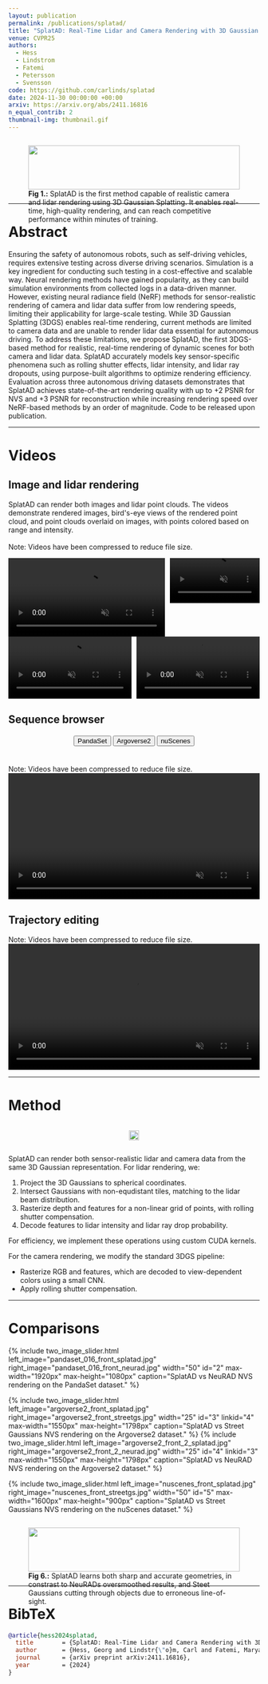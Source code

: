 ```yaml
---
layout: publication
permalink: /publications/splatad/
title: "SplatAD: Real-Time Lidar and Camera Rendering with 3D Gaussian Splatting for Autonomous Driving"
venue: CVPR25
authors:
  - Hess
  - Lindstrom
  - Fatemi
  - Petersson
  - Svensson
code: https://github.com/carlinds/splatad
date: 2024-11-30 00:00:00 +00:00
arxiv: https://arxiv.org/abs/2411.16816
n_equal_contrib: 2
thumbnail-img: thumbnail.gif
---
```

<div style="display: flex; justify-content: space-around; margin-bottom: 1em; margin-top: 0.5em; width=100%">
<figure class="figure__background">
  <img style="width: 100%; margin: 0 auto; mix-blend-mode: multiply;" src="front-fig-stacked.jpg"/>
  <figcaption><b>Fig 1.:</b> SplatAD is the first method capable of realistic camera and lidar rendering using 3D Gaussian Splatting. It enables real-time, high-quality rendering, and can reach competitive performance within minutes of training.</figcaption>
</figure>
</div>

---

# Abstract
Ensuring the safety of autonomous robots, such as self-driving vehicles, requires extensive testing across diverse driving scenarios. Simulation is a key ingredient for conducting such testing in a cost-effective and scalable way. Neural rendering methods have gained popularity, as they can build simulation environments from collected logs in a data-driven manner. However, existing neural radiance field (NeRF) methods for sensor-realistic rendering of camera and lidar data suffer from low rendering speeds, limiting their applicability for large-scale testing. While 3D Gaussian Splatting (3DGS) enables real-time rendering, current methods are limited to camera data and are unable to render lidar data essential for autonomous driving. To address these limitations, we propose SplatAD, the first 3DGS-based method for realistic, real-time rendering of dynamic scenes for both camera and lidar data. SplatAD accurately models key sensor-specific phenomena such as rolling shutter effects, lidar intensity, and lidar ray dropouts, using purpose-built algorithms to optimize rendering efficiency. Evaluation across three autonomous driving datasets demonstrates that SplatAD achieves state-of-the-art rendering quality with up to +2 PSNR for NVS and +3 PSNR for reconstruction while increasing rendering speed over NeRF-based methods by an order of magnitude. Code to be released upon publication.


---

# Videos

## Image and lidar rendering
SplatAD can render both images and lidar point clouds. The videos demonstrate rendered images, bird's-eye views of the rendered point cloud, and point clouds overlaid on images, with points colored based on range and intensity.
<br><br>
Note: Videos have been compressed to reduce file size. 
<div class="video-grid-1" style="display: grid; grid-template-columns: 7fr 4fr; grid-template-rows: 1fr; gap: 10px; width: 100%;">
  <video controls autoplay loop muted style="width: 100%;">
    <source src="videos/multi/rgb.mp4" type="video/mp4">
    Your browser does not support the video tag.
  </video>
  <video controls autoplay loop muted style="width: 100%;">
    <source src="videos/multi/pc_bev.mp4" type="video/mp4">
    Your browser does not support the video tag.
  </video>
</div>
<div class="video-grid-2" style="display: grid; grid-template-columns: 1fr 1fr; grid-template-rows: 1fr; gap: 10px; width: 100%;">
  <video controls autoplay loop muted style="width: 100%;">
    <source src="videos/multi/pc_overlay_range.mp4" type="video/mp4">
    Your browser does not support the video tag.
  </video>
  <video controls autoplay loop muted style="width: 100%;">
    <source src="videos/multi/pc_overlay_intensity.mp4" type="video/mp4">
    Your browser does not support the video tag.
  </video>
</div>

## Sequence browser
<div id="dataset-controls" style="margin-top: 20px; text-align: center;">
  <div class="buttons is-centered">
    <button class="button is-medium is-rounded dataset-btn active" data-dataset="PandaSet">PandaSet</button>
    <button class="button is-medium is-rounded dataset-btn" data-dataset="Argoverse2">Argoverse2</button>
    <button class="button is-medium is-rounded dataset-btn" data-dataset="nuScenes">nuScenes</button>
  </div>
</div>
<div id="scene-controls" style="margin-top: 20px; text-align: center;">
  <div class="buttons is-centered">
    <!-- Buttons will be dynamically added here -->
  </div>
</div>

<br>
Note: Videos have been compressed to reduce file size. 
<div class="video-container">
  <video id="dataset-scene-browser-video" controls autoplay loop muted style="width: 100%;">
    Your browser does not support the video tag.
  </video>
</div>

<script>
  document.addEventListener('DOMContentLoaded', function() {
    const video = document.getElementById('dataset-scene-browser-video');
    const dataset_controls = document.getElementById('dataset-controls');
    const scene_controls = document.getElementById('scene-controls');
    let activeDataset = 'PandaSet';
    const dataset_scene_map = {
      'PandaSet': ['001', '011', '016', '053', '106', '123', '158'],
      'Argoverse2': ['0b86f508', '2f2321d2', '3bffdcff', '280269f9'],
      'nuScenes': ['0039', '0061', '0104', '0193'],
    };
    let scenes = dataset_scene_map[activeDataset];
    let activeScene = scenes[0];

    function preloadImage(url) {
      return new Promise((resolve, reject) => {
        const img = new Image();
        img.onload = () => resolve(url);
        img.onerror = reject;
        img.src = url;
      });
    }
  
    // Create buttons
    scenes.forEach(scene => {
      const button = document.createElement('button');
      button.className = 'button is-medium is-rounded scene-btn';
      button.textContent = scene;
      button.dataset.scene = scene;
      scene_controls.querySelector('.buttons').appendChild(button);
    });
  
    // Set initial active button
    scene_controls.querySelector(`button[data-scene="${activeScene}"]`).classList.add('active');
  
    // Scene button click handler
    scene_controls.addEventListener('click', (e) => {
      if (e.target.matches('button')) {
        scene_controls.querySelector('.active').classList.remove('active');
        e.target.classList.add('active');
        activeScene = e.target.dataset.scene;
        updateVideo();
      }
    });

    // Dataset button click handler
    dataset_controls.addEventListener('click', (e) => {
      if (e.target.matches('button')) {
        dataset_controls.querySelector('.active').classList.remove('active');
        e.target.classList.add('active');
        activeDataset = e.target.textContent;
        activeScene = dataset_scene_map[activeDataset][0];
        updateButtons(); 
        updateVideo();
      }
    });
  
    async function updateButtons() {
      const buttonDiv = document.getElementById('scene-controls');
      const buttons = buttonDiv.querySelectorAll('button');
      buttons.forEach(button => button.remove());

      scenes = dataset_scene_map[activeDataset];
      scenes.forEach(scene => {
        const button = document.createElement('button');
        button.className = 'button is-medium is-rounded scene-btn';
        button.textContent = scene;
        button.dataset.scene = scene;
        scene_controls.querySelector('.buttons').appendChild(button);
      });

      // Set initial active button
      scene_controls.querySelector(`button[data-scene="${activeScene}"]`).classList.add('active');
    }

    async function updateVideo() {
      const videoSrc = `videos/${activeDataset}/${activeScene}.mp4`;
      try {
        video.src = videoSrc;
        video.load();
        video.play().catch(error => console.error('Error playing video:', error));
      } catch (error) {
        console.error('Error loading poster image:', error);
        video.src = videoSrc;
        video.load();
        video.play().catch(error => console.error('Error playing video:', error));
      }
    }
  
    // Initialize video
    updateVideo();
  });
</script>

## Trajectory editing
Note: Videos have been compressed to reduce file size. 
<video controls autoplay loop muted style="width: 100%;">
  <source src="videos/edits/edits.mp4" type="video/mp4">
  Your browser does not support the video tag.
</video>

---

# Method
<div style="display: flex; justify-content: space-around; margin-bottom: 1em; margin-top: 0.5em; width=100%">
<figure class="figure__background">
  <img style="width: 100%; margin: 0 auto; mix-blend-mode: multiply;" src="methodoverview.png"/>
</figure>
</div>

SplatAD can render both sensor-realistic lidar and camera data from the same 3D Gaussian representation. For lidar rendering, we:
<ol>
<li>Project the 3D Gaussians to spherical coordinates.</li>
<li>Intersect Gaussians with non-equdistant tiles, matching to the lidar beam distribution.</li>
<li>Rasterize depth and features for a non-linear grid of points, with rolling shutter compensation.</li>
<li>Decode features to lidar intensity and lidar ray drop probability.</li>
</ol> 
For efficiency, we implement these operations using custom CUDA kernels. 

For the camera rendering, we modify the standard 3DGS pipeline:
<ul>
<li>Rasterize RGB and features, which are decoded to view-dependent colors using a small CNN.</li>
<li>Apply rolling shutter compensation.</li>
</ul>

---

# Comparisons

<div style="display: flex; justify-content: space-around; margin-bottom: 1em; margin-top: 0.5em; width=100%">
  {% include two_image_slider.html
    left_image="pandaset_016_front_splatad.jpg"
    right_image="pandaset_016_front_neurad.jpg"
    width="50"
    id="2"
    max-width="1920px"
    max-height="1080px"
    caption="SplatAD vs NeuRAD NVS rendering on the PandaSet dataset."
  %}
</div>

<div style="display: flex; justify-content: space-around; margin-bottom: 1em; margin-top: 0.5em; width=100%">
  {% include two_image_slider.html
    left_image="argoverse2_front_splatad.jpg"
    right_image="argoverse2_front_streetgs.jpg"
    width="25"
    id="3"
    linkid="4"
    max-width="1550px"
    max-height="1798px"
    caption="SplatAD vs Street Gaussians NVS rendering on the Argoverse2 dataset."
  %}
    {% include two_image_slider.html
    left_image="argoverse2_front_2_splatad.jpg"
    right_image="argoverse2_front_2_neurad.jpg"
    width="25"
    id="4"
    linkid="3"
    max-width="1550px"
    max-height="1798px"
    caption="SplatAD vs NeuRAD NVS rendering on the Argoverse2 dataset."
  %}
</div>

<div style="display: flex; justify-content: space-around; margin-bottom: 1em; margin-top: 0.5em; width=100%">
  {% include two_image_slider.html
    left_image="nuscenes_front_splatad.jpg"
    right_image="nuscenes_front_streetgs.jpg"
    width="50"
    id="5"
    max-width="1600px"
    max-height="900px"
    caption="SplatAD vs Street Gaussians NVS rendering on the nuScenes dataset."
  %}
</div>

<div style="display: flex; justify-content: space-around; margin-bottom: 1em; margin-top: 0.5em;">
<figure class="figure__background">
  <img style="width: 100%; margin: 0 auto; mix-blend-mode: multiply;" src="qualitative-comparison.jpg"/>
  <figcaption><b>Fig 6.:</b> SplatAD learns both sharp and accurate geometries, in constrast to NeuRADs oversmoothed results, and Steet Gaussians cutting through objects due to erroneous line-of-sight. </figcaption>
</figure>
</div>

---

# BibTeX
```bibtex
@article{hess2024splatad,
  title        = {SplatAD: Real-Time Lidar and Camera Rendering with 3D Gaussian Splatting for Autonomous Driving},
  author       = {Hess, Georg and Lindstr{\"o}m, Carl and Fatemi, Maryam and Petersson, Christoffer and Svensson, Lennart},
  journal      = {arXiv preprint arXiv:2411.16816},
  year         = {2024}
}
```
